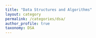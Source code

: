 ```yaml
---
title: "Data Structures and Algorithms"
layout: category
permalink: /categories/dsa/
author_profile: true
taxonomy: DSA
---
```

